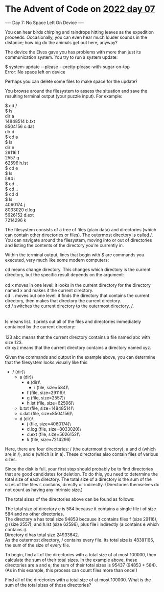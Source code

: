 # The Advent of Code on [2022 day 07](https://adventofcode.com/2022/day/7)

--- Day 7: No Space Left On Device ---

You can hear birds chirping and raindrops hitting leaves as the expedition proceeds. Occasionally, you can even hear much louder sounds in the distance; how big do the animals get out here, anyway?

The device the Elves gave you has problems with more than just its communication system. You try to run a system update:

$ system-update --please --pretty-please-with-sugar-on-top\
Error: No space left on device

Perhaps you can delete some files to make space for the update?

You browse around the filesystem to assess the situation and save the resulting terminal output (your puzzle input). For example:

$ cd /\
$ ls\
dir a\
14848514 b.txt\
8504156 c.dat\
dir d\
$ cd a\
$ ls\
dir e\
29116 f\
2557 g\
62596 h.lst\
$ cd e\
$ ls\
584 i\
$ cd ..\
$ cd ..\
$ cd d\
$ ls\
4060174 j\
8033020 d.log\
5626152 d.ext\
7214296 k

The filesystem consists of a tree of files (plain data) and directories (which can contain other directories or files). The outermost directory is called /. You can navigate around the filesystem, moving into or out of directories and listing the contents of the directory you're currently in.

Within the terminal output, lines that begin with $ are commands you executed, very much like some modern computers:

cd means change directory. This changes which directory is the current directory, but the specific result depends on the argument:\
  \
cd x moves in one level: it looks in the current directory for the directory named x and makes it the current directory.\
cd .. moves out one level: it finds the directory that contains the current directory, then makes that directory the current directory.\
cd / switches the current directory to the outermost directory, /.\
\
\
ls means list. It prints out all of the files and directories immediately contained by the current directory:\
  \
123 abc means that the current directory contains a file named abc with size 123.\
dir xyz means that the current directory contains a directory named xyz.

Given the commands and output in the example above, you can determine that the filesystem looks visually like this:

- / (dir)\
  - a (dir)\
    - e (dir)\
      - i (file, size=584)\
    - f (file, size=29116)\
    - g (file, size=2557)\
    - h.lst (file, size=62596)\
  - b.txt (file, size=14848514)\
  - c.dat (file, size=8504156)\
  - d (dir)\
    - j (file, size=4060174)\
    - d.log (file, size=8033020)\
    - d.ext (file, size=5626152)\
    - k (file, size=7214296)

Here, there are four directories: / (the outermost directory), a and d (which are in /), and e (which is in a). These directories also contain files of various sizes.

Since the disk is full, your first step should probably be to find directories that are good candidates for deletion. To do this, you need to determine the total size of each directory. The total size of a directory is the sum of the sizes of the files it contains, directly or indirectly. (Directories themselves do not count as having any intrinsic size.)

The total sizes of the directories above can be found as follows:

The total size of directory e is 584 because it contains a single file i of size 584 and no other directories.\
The directory a has total size 94853 because it contains files f (size 29116), g (size 2557), and h.lst (size 62596), plus file i indirectly (a contains e which contains i).\
Directory d has total size 24933642.\
As the outermost directory, / contains every file. Its total size is 48381165, the sum of the size of every file.

To begin, find all of the directories with a total size of at most 100000, then calculate the sum of their total sizes. In the example above, these directories are a and e; the sum of their total sizes is 95437 (94853 + 584). (As in this example, this process can count files more than once!)

Find all of the directories with a total size of at most 100000. What is the sum of the total sizes of those directories?